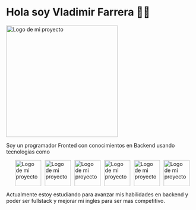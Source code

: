 
# Hola soy Vladimir Farrera 👋🏽



<img src="https://scontent.ftgz3-1.fna.fbcdn.net/v/t1.6435-9/118505930_3871770816173389_4889062370684445330_n.jpg?_nc_cat=103&ccb=1-7&_nc_sid=7a1959&_nc_eui2=AeHOLNB87uIMfNOGamYZ5yKtmrK1S1tII_2asrVLW0gj_cG1PaY78sOkAyRteTBOQLd95r7z8EW4HVPYafsVB9sN&_nc_ohc=8Ppe04_tjR4AX_F_X2z&_nc_ht=scontent.ftgz3-1.fna&oh=00_AfCuQsl_CgUTdD9XO8_QIyktbqNbdY6qNTaDDOupHqX-aw&oe=65C1524F" alt="Logo de mi proyecto" style="width: 300px; margin-right: 10px;" />

Soy un programador Fronted con conocimientos en Backend usando tecnologias como 

<div style="display: flex; justify-content: end">
<img src="https://upload.wikimedia.org/wikipedia/commons/thumb/9/99/Unofficial_JavaScript_logo_2.svg/640px-Unofficial_JavaScript_logo_2.svg.png" alt="Logo de mi proyecto" style="width: 70px; margin-right: 10px;" />

<img src="https://upload.wikimedia.org/wikipedia/commons/thumb/4/4c/Typescript_logo_2020.svg/1200px-Typescript_logo_2020.svg.png" alt="Logo de mi proyecto" style="width: 70px; margin-right: 10px;" />

<img src="https://pbs.twimg.com/profile_images/446356636710363136/OYIaJ1KK_400x400.png" alt="Logo de mi proyecto" style="width: 70px; margin-right: 10px;" />

<img src="https://stackdiary.com/wp-content/uploads/2022/10/Tailwind-CSS-15-Component-Libraries-UI-Kits.png" alt="Logo de mi proyecto" style="width: 70px; margin-right: 10px;" />

<img src="https://i.blogs.es/6091fa/java/450_1000.webp" alt="Logo de mi proyecto" style="width: 70px; margin-right: 10px;" />

<img src="https://live.mrf.io/statics/i/ps/www.muylinux.com/wp-content/uploads/2017/10/postgresql.png?width=1200&enable=upscale" alt="Logo de mi proyecto" style="width: 70px; margin-right: 10px;" />
</div>

Actualmente estoy estudiando para avanzar mis habilidades en backend y poder ser fullstack y mejorar mi ingles para ser mas competitivo.




<!--
**vfv9312/vfv9312** is a ✨ _special_ ✨ repository because its `README.md` (this file) appears on your GitHub profile.

Here are some ideas to get you started:

- 🔭 I’m currently working on ...
- 🌱 I’m currently learning ...
- 👯 I’m looking to collaborate on ...
- 🤔 I’m looking for help with ...
- 💬 Ask me about ...
- 📫 How to reach me: ...
- 😄 Pronouns: ...
- ⚡ Fun fact: ...
-->

